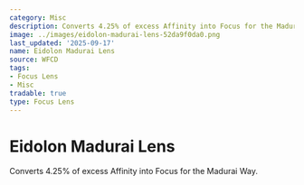 ```yaml
---
category: Misc
description: Converts 4.25% of excess Affinity into Focus for the Madurai Way.
image: ../images/eidolon-madurai-lens-52da9f0da0.png
last_updated: '2025-09-17'
name: Eidolon Madurai Lens
source: WFCD
tags:
- Focus Lens
- Misc
tradable: true
type: Focus Lens
---
```


# Eidolon Madurai Lens

Converts 4.25% of excess Affinity into Focus for the Madurai Way.

